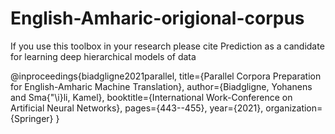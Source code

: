# English-Amharic-origional-corpus
If you use this toolbox in your research please cite Prediction as a candidate for learning deep hierarchical models of data

@inproceedings{biadgligne2021parallel,
  title={Parallel Corpora Preparation for English-Amharic Machine Translation},
  author={Biadgligne, Yohanens and Sma{\"\i}li, Kamel},
  booktitle={International Work-Conference on Artificial Neural Networks},
  pages={443--455},
  year={2021},
  organization={Springer}
}
